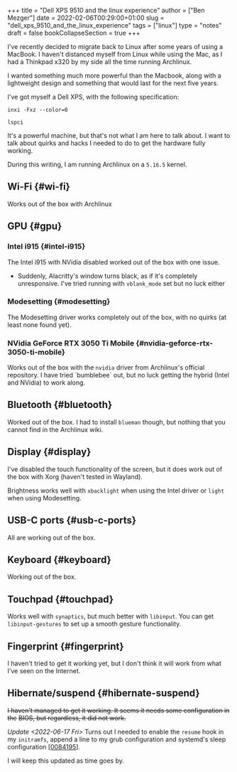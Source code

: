+++
title = "Dell XPS 9510 and the linux experience"
author = ["Ben Mezger"]
date = 2022-02-06T00:29:00+01:00
slug = "dell_xps_9510_and_the_linux_experience"
tags = ["linux"]
type = "notes"
draft = false
bookCollapseSection = true
+++

I've recently decided to migrate back to Linux after some years of using a
MacBook. I haven't distanced myself from Linux while using the Mac, as I
had a Thinkpad x320 by my side all the time running Archlinux.

I wanted something much more powerful than the Macbook, along with a lightweight
design and something that would last for the next five years.

I've got myself a Dell XPS, with the following specification:

```shell
inxi -Fxz --color=0
```

```shell
lspci
```

It's a powerful machine, but that's not what I am here to talk about. I
want to talk about quirks and hacks I needed to do to get the hardware
fully working.

During this writing, I am running Archlinux on a `5.16.5` kernel.


## Wi-Fi {#wi-fi}

Works out of the box with Archlinux


## GPU {#gpu}


### Intel i915 {#intel-i915}

The Intel i915 with NVidia disabled worked out of the box with one issue.

-   Suddenly, Alacritty's window turns black, as if it's completely unresponsive.
    I've tried running with `vblank_mode` set but no luck either


### Modesetting {#modesetting}

The Modesetting driver works completely out of the box, with no quirks (at least
none found yet).


### NVidia GeForce RTX 3050 Ti Mobile {#nvidia-geforce-rtx-3050-ti-mobile}

Works out of the box with the `nvidia` driver from Archlinux's official
repository. I have tried \`bumblebee\` out, but no luck getting the hybrid (Intel
and NVidia) to work along.


## Bluetooth {#bluetooth}

Worked out of the box. I had to install `blueman` though, but nothing that you cannot find in the Archlinux wiki.


## Display {#display}

I've disabled the touch functionality of the screen, but it does work out of the
box with Xorg (haven't tested in Wayland).

Brightness works well with `xbacklight` when using the Intel driver or
`light` when using Modesetting.


## USB-C ports {#usb-c-ports}

All are working out of the box.


## Keyboard {#keyboard}

Working out of the box.


## Touchpad {#touchpad}

Works well with `synaptics`, but much better with `libinput`. You can get
`libinput-gestures` to set up a smooth gesture functionality.


## Fingerprint {#fingerprint}

I haven't tried to get it working yet, but I don't think it will work from what I've seen on the Internet.


## Hibernate/suspend {#hibernate-suspend}

~~I haven't managed to get it working. It seems it needs some configuration in the~~
~~BIOS, but regardless, it did not work.~~

_Update <span class="timestamp-wrapper"><span class="timestamp">&lt;2022-06-17 Fri&gt;</span></span>_
Turns out I needed to enable the `resume` hook in my `initramfs`, append a
line to my grub configuration and systemd's sleep configuration [[0084195](https://github.com/benmezger/etc/commit/0084195e500acb1e483fb5a6e7fea40e75a3ef3a)].

I will keep this updated as time goes by.
